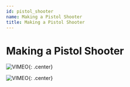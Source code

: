 ```yaml
---
id: pistol_shooter
name: Making a Pistol Shooter
title: Making a Pistol Shooter
---
```


# Making a Pistol Shooter

![VIMEO](../../assets/placeholder_720p.png "379502469"){: .center}

![VIMEO](../../assets/placeholder_720p.png "379502503"){: .center}
